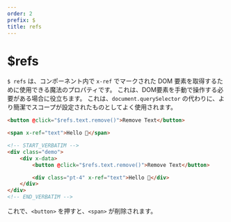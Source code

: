 ```yaml
---
order: 2
prefix: $
title: refs
---
```


# $refs

`$ refs` は、コンポーネント内で `x-ref` でマークされた DOM 要素を取得するために使用できる魔法のプロパティです。 これは、DOM要素を手動で操作する必要がある場合に役立ちます。 これは、`document.querySelector` の代わりに、より簡潔でスコープが設定されたものとしてよく使用されます。

<!-- `$refs` is a magic property that can be used to retrieve DOM elements marked with `x-ref` inside the component. This is useful when you need to manually manipulate DOM elements. It's often used as a more succinct, scoped, alternative to `document.querySelector`. -->

```html
<button @click="$refs.text.remove()">Remove Text</button>

<span x-ref="text">Hello 👋</span>
```

```html
<!-- START_VERBATIM -->
<div class="demo">
    <div x-data>
        <button @click="$refs.text.remove()">Remove Text</button>

        <div class="pt-4" x-ref="text">Hello 👋</div>
    </div>
</div>
<!-- END_VERBATIM -->
```

これで、`<button>` を押すと、`<span>` が削除されます。

<!-- Now, when the `<button>` is pressed, the `<span>` will be removed. -->

